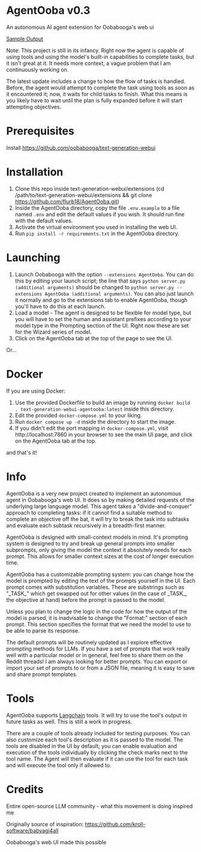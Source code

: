 # AgentOoba v0.3
An autonomous AI agent extension for Oobabooga's web ui

[Sample Output](https://pastebin.com/0shy8L3d)

Note: This project is still in its infancy. Right now the agent is capable of using tools and using the model's built-in capabilities to complete tasks, but it isn't great at it. It needs more context, a vague problem that I am continuously working on.

The latest update includes a change to how the flow of tasks is handled. Before, the agent would attempt to complete the task using tools as soon as it encountered it; now, it waits for child tasks to finish. What this means is you likely have to wait until the plan is fully expanded before it will start attempting objectives.

# Prerequisites
Install https://github.com/oobabooga/text-generation-webui

# Installation
1. Clone this repo inside text-generation-webui/extensions (cd /path/to/text-generation-webui/extensions && git clone https://github.com/flurb18/AgentOoba.git)
2. Inside the AgentOoba directory, copy the file `.env.example` to a file named `.env` and edit the default values if you wish. It should run fine with the default values.
3. Activate the virtual environment you used in installing the web UI.
4. Run `pip install -r requirements.txt` in the AgentOoba directory.

# Launching
1. Launch Oobabooga with the option `--extensions AgentOoba`. You can do this by editing your launch script; the line that says `python server.py (additional arguments)` should be changed to `python server.py --extensions AgentOoba (additional arguments)`. You can also just launch it normally and go to the extensions tab to enable AgentOoba, though you'll have to do this at each launch.
2. Load a model - The agent is designed to be flexible for model type, but you will have to set the human and assistant prefixes according to your model type in the Prompting section of the UI. Right now these are set for the Wizard series of model.
3. Click on the AgentOoba tab at the top of the page to see the UI.

Or...

# Docker
If you are using Docker:
1. Use the provided Dockerfile to build an image by running `docker build . text-generation-webui-agentooba:latest` inside this directory.
2. Edit the provided `docker-compose.yml` to your liking.
3. Run `docker compose up -d` inside the directory to start the image.
4. If you didn't edit the port mapping in `docker-compose.yml`, visit http://localhost:7860 in your browser to see the main UI page, and click on the AgentOoba tab at the top.

and that's it!

# Info

AgentOoba is a very new project created to implement an autonomous agent in Oobabooga's web UI. It does so by making detailed requests of the underlying large language model. This agent takes a "divide-and-conquer" approach to completing tasks: if it cannot find a suitable method to complete an objective off the bat, it will try to break the task into subtasks and evaluate each subtask recursively in a breadth-first manner.

AgentOoba is designed with small-context models in mind. It's prompting system is designed to try and break up general prompts into smaller subprompts, only giving the model the context it absolutely needs for each prompt. This allows for smaller context sizes at the cost of longer execution time.

AgentOoba has a customizable prompting system: you can change how the model is prompted by editing the text of the prompts yourself in the UI. Each prompt comes with substitution variables. These are substrings such as "\_TASK\_" which get swapped out for other values (in the case of \_TASK\_, the objective at hand) before the prompt is passed to the model.

Unless you plan to change the logic in the code for how the output of the model is parsed, it is inadvisable to change the "Format:" section of each prompt. This section specifies the format that we need the model to use to be able to parse its response.

The default prompts will be routinely updated as I explore effective prompting methods for LLMs. If you have a set of prompts that work really well with a particular model or in general, feel free to share them on the Reddit threads! I am always looking for better prompts. You can export or import your set of prompts to or from a JSON file, meaning it is easy to save and share prompt templates.

# Tools

AgentOoba supports [Langchain](https://python.langchain.com/en/latest/index.html) tools. It will try to use the tool's output in future tasks as well. This is still a work in progress.

There are a couple of tools already included for testing purposes. You can also customize each tool's description as it is passed to the model. The tools are disabled in the UI by default; you can enable evaluation and execution of the tools individually by clicking the check marks next to the tool name. The Agent will then evaluate if it can use the tool for each task and will execute the tool only if allowed to.

# Credits

Entire open-source LLM community - what this movement is doing inspired me

Originally source of inspiration: https://github.com/kroll-software/babyagi4all

Oobabooga's web UI made this possible

